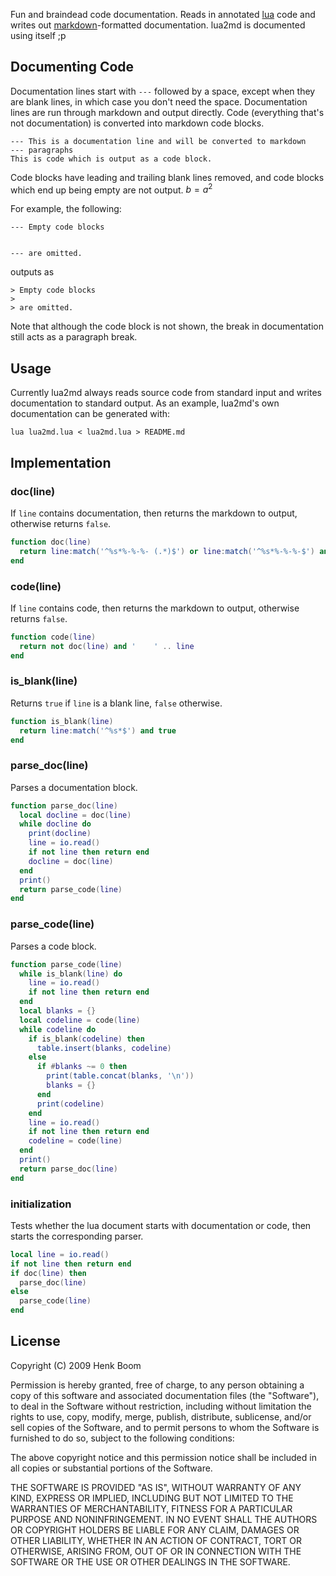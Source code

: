 
Fun and braindead code documentation. Reads in annotated [lua][1] code and
writes out [markdown][2]-formatted documentation. lua2md is documented
using itself ;p

[1]: http://www.lua.org/
[2]: http://daringfireball.net/projects/markdown/

Documenting Code
----------------

Documentation lines start with `---` followed by a space, except when they
are blank lines, in which case you don't need the space. Documentation
lines are run through markdown and output directly. Code (everything that's
not documentation) is converted into markdown code blocks.

    --- This is a documentation line and will be converted to markdown
    --- paragraphs
    This is code which is output as a code block.

Code blocks have leading and trailing blank lines removed, and code blocks
which end up being empty are not output. $b=a^2$

For example, the following:

    --- Empty code blocks
    
    
    --- are omitted.

outputs as

```
> Empty code blocks
>
> are omitted.
```

Note that although the code block is not shown, the break in documentation
still acts as a paragraph break.

Usage
-----

Currently lua2md always reads source code from standard input and writes
documentation to standard output. As an example, lua2md's own documentation
can be generated with:

    lua lua2md.lua < lua2md.lua > README.md

Implementation
--------------

### doc(line)
If `line` contains documentation, then returns the markdown to output,
otherwise returns `false`.
```lua
function doc(line)
  return line:match('^%s*%-%-%- (.*)$') or line:match('^%s*%-%-%-$') and ""
end
```
### code(line)
If `line` contains code, then returns the markdown to output, otherwise
returns `false`.

```lua
function code(line)
  return not doc(line) and '    ' .. line
end
```
### is_blank(line)
Returns `true` if `line` is a blank line, `false` otherwise.

```lua
function is_blank(line)
  return line:match('^%s*$') and true
end
```
### parse_doc(line)
Parses a documentation block.
```lua
function parse_doc(line)
  local docline = doc(line)
  while docline do
    print(docline)
    line = io.read()
    if not line then return end
    docline = doc(line)
  end
  print()
  return parse_code(line)
end
```
### parse_code(line)
Parses a code block.
```lua
function parse_code(line)
  while is_blank(line) do
    line = io.read()
    if not line then return end
  end
  local blanks = {}
  local codeline = code(line)
  while codeline do
    if is_blank(codeline) then
      table.insert(blanks, codeline)
    else
      if #blanks ~= 0 then
        print(table.concat(blanks, '\n'))
        blanks = {}
      end
      print(codeline)
    end
    line = io.read()
    if not line then return end
    codeline = code(line)
  end
  print()
  return parse_doc(line)
end
```
### initialization
Tests whether the lua document starts with documentation or code, then
starts the corresponding parser.
```lua
local line = io.read()
if not line then return end
if doc(line) then
  parse_doc(line)
else
  parse_code(line)
end
```
License
-------

Copyright (C) 2009 Henk Boom

Permission is hereby granted, free of charge, to any person obtaining a
copy of this software and associated documentation files (the "Software"),
to deal in the Software without restriction, including without limitation
the rights to use, copy, modify, merge, publish, distribute, sublicense,
and/or sell copies of the Software, and to permit persons to whom the
Software is furnished to do so, subject to the following conditions:

The above copyright notice and this permission notice shall be included in
all copies or substantial portions of the Software.

THE SOFTWARE IS PROVIDED "AS IS", WITHOUT WARRANTY OF ANY KIND, EXPRESS OR
IMPLIED, INCLUDING BUT NOT LIMITED TO THE WARRANTIES OF MERCHANTABILITY,
FITNESS FOR A PARTICULAR PURPOSE AND NONINFRINGEMENT.  IN NO EVENT SHALL
THE AUTHORS OR COPYRIGHT HOLDERS BE LIABLE FOR ANY CLAIM, DAMAGES OR OTHER
LIABILITY, WHETHER IN AN ACTION OF CONTRACT, TORT OR OTHERWISE, ARISING
FROM, OUT OF OR IN CONNECTION WITH THE SOFTWARE OR THE USE OR OTHER
DEALINGS IN THE SOFTWARE.
